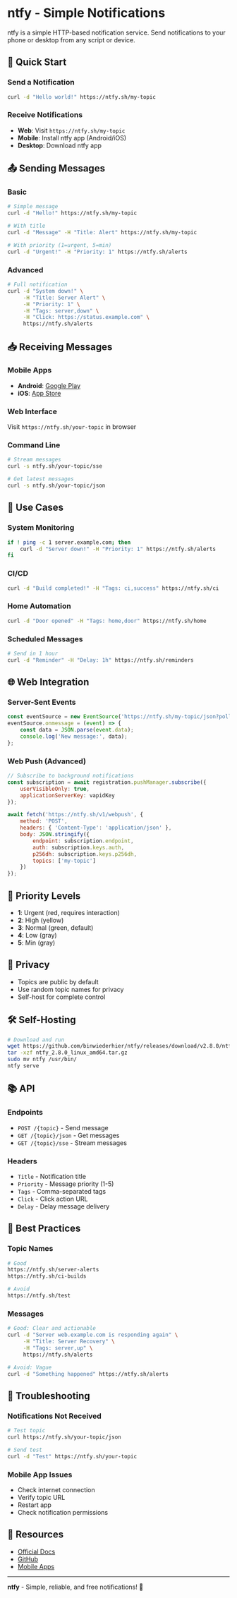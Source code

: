 # ntfy - Simple Notifications

ntfy is a simple HTTP-based notification service. Send notifications to your phone or desktop from any script or device.

## 🚀 Quick Start

### Send a Notification
```bash
curl -d "Hello world!" https://ntfy.sh/my-topic
```

### Receive Notifications
- **Web**: Visit `https://ntfy.sh/my-topic`
- **Mobile**: Install ntfy app (Android/iOS)
- **Desktop**: Download ntfy app

## 📤 Sending Messages

### Basic
```bash
# Simple message
curl -d "Hello!" https://ntfy.sh/my-topic

# With title
curl -d "Message" -H "Title: Alert" https://ntfy.sh/my-topic

# With priority (1=urgent, 5=min)
curl -d "Urgent!" -H "Priority: 1" https://ntfy.sh/alerts
```

### Advanced
```bash
# Full notification
curl -d "System down!" \
     -H "Title: Server Alert" \
     -H "Priority: 1" \
     -H "Tags: server,down" \
     -H "Click: https://status.example.com" \
     https://ntfy.sh/alerts
```

## 📥 Receiving Messages

### Mobile Apps
- **Android**: [Google Play](https://play.google.com/store/apps/details?id=io.heckel.ntfy)
- **iOS**: [App Store](https://apps.apple.com/us/app/ntfy/id1625396347)

### Web Interface
Visit `https://ntfy.sh/your-topic` in browser

### Command Line
```bash
# Stream messages
curl -s ntfy.sh/your-topic/sse

# Get latest messages
curl -s ntfy.sh/your-topic/json
```

## 🔧 Use Cases

### System Monitoring
```bash
if ! ping -c 1 server.example.com; then
    curl -d "Server down!" -H "Priority: 1" https://ntfy.sh/alerts
fi
```

### CI/CD
```bash
curl -d "Build completed!" -H "Tags: ci,success" https://ntfy.sh/ci
```

### Home Automation
```bash
curl -d "Door opened" -H "Tags: home,door" https://ntfy.sh/home
```

### Scheduled Messages
```bash
# Send in 1 hour
curl -d "Reminder" -H "Delay: 1h" https://ntfy.sh/reminders
```

## 🌐 Web Integration

### Server-Sent Events
```javascript
const eventSource = new EventSource('https://ntfy.sh/my-topic/json?poll=1');
eventSource.onmessage = (event) => {
    const data = JSON.parse(event.data);
    console.log('New message:', data);
};
```

### Web Push (Advanced)
```javascript
// Subscribe to background notifications
const subscription = await registration.pushManager.subscribe({
    userVisibleOnly: true,
    applicationServerKey: vapidKey
});

await fetch('https://ntfy.sh/v1/webpush', {
    method: 'POST',
    headers: { 'Content-Type': 'application/json' },
    body: JSON.stringify({
        endpoint: subscription.endpoint,
        auth: subscription.keys.auth,
        p256dh: subscription.keys.p256dh,
        topics: ['my-topic']
    })
});
```

## 📱 Priority Levels

- **1**: Urgent (red, requires interaction)
- **2**: High (yellow)
- **3**: Normal (green, default)
- **4**: Low (gray)
- **5**: Min (gray)

## 🔐 Privacy

- Topics are public by default
- Use random topic names for privacy
- Self-host for complete control

## 🛠️ Self-Hosting

```bash
# Download and run
wget https://github.com/binwiederhier/ntfy/releases/download/v2.8.0/ntfy_2.8.0_linux_amd64.tar.gz
tar -xzf ntfy_2.8.0_linux_amd64.tar.gz
sudo mv ntfy /usr/bin/
ntfy serve
```

## 📚 API

### Endpoints
- `POST /{topic}` - Send message
- `GET /{topic}/json` - Get messages
- `GET /{topic}/sse` - Stream messages

### Headers
- `Title` - Notification title
- `Priority` - Message priority (1-5)
- `Tags` - Comma-separated tags
- `Click` - Click action URL
- `Delay` - Delay message delivery

## 🎯 Best Practices

### Topic Names
```bash
# Good
https://ntfy.sh/server-alerts
https://ntfy.sh/ci-builds

# Avoid
https://ntfy.sh/test
```

### Messages
```bash
# Good: Clear and actionable
curl -d "Server web.example.com is responding again" \
     -H "Title: Server Recovery" \
     -H "Tags: server,up" \
     https://ntfy.sh/alerts

# Avoid: Vague
curl -d "Something happened" https://ntfy.sh/alerts
```

## 🔧 Troubleshooting

### Notifications Not Received
```bash
# Test topic
curl https://ntfy.sh/your-topic/json

# Send test
curl -d "Test" https://ntfy.sh/your-topic
```

### Mobile App Issues
- Check internet connection
- Verify topic URL
- Restart app
- Check notification permissions

## 📖 Resources

- [Official Docs](https://ntfy.sh/docs/)
- [GitHub](https://github.com/binwiederhier/ntfy)
- [Mobile Apps](https://ntfy.sh/docs/subscribe/phone/)

---

**ntfy** - Simple, reliable, and free notifications! 🚀 
